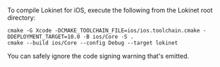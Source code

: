 To compile Lokinet for iOS, execute the following from the Lokinet root directory:

```
cmake -G Xcode -DCMAKE_TOOLCHAIN_FILE=ios/ios.toolchain.cmake -DDEPLOYMENT_TARGET=10.0 -B ios/Core -S .
cmake --build ios/Core --config Debug --target lokinet
```

You can safely ignore the code signing warning that's emitted.
